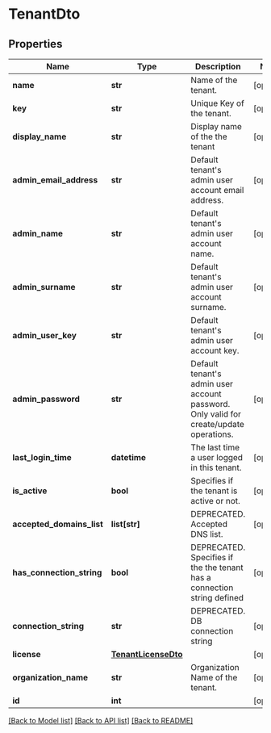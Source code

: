 # TenantDto

## Properties
Name | Type | Description | Notes
------------ | ------------- | ------------- | -------------
**name** | **str** | Name of the tenant. | [optional] 
**key** | **str** | Unique Key of the tenant. | [optional] 
**display_name** | **str** | Display name of the the tenant | [optional] 
**admin_email_address** | **str** | Default tenant&#39;s admin user account email address. | [optional] 
**admin_name** | **str** | Default tenant&#39;s admin user account name. | [optional] 
**admin_surname** | **str** | Default tenant&#39;s admin user account surname. | [optional] 
**admin_user_key** | **str** | Default tenant&#39;s admin user account key. | [optional] 
**admin_password** | **str** | Default tenant&#39;s admin user account password. Only valid for create/update operations. | [optional] 
**last_login_time** | **datetime** | The last time a user logged in this tenant. | [optional] 
**is_active** | **bool** | Specifies if the tenant is active or not. | [optional] 
**accepted_domains_list** | **list[str]** | DEPRECATED. Accepted DNS list. | [optional] 
**has_connection_string** | **bool** | DEPRECATED. Specifies if the the tenant has a connection string defined | [optional] 
**connection_string** | **str** | DEPRECATED. DB connection string | [optional] 
**license** | [**TenantLicenseDto**](TenantLicenseDto.md) |  | [optional] 
**organization_name** | **str** | Organization Name of the tenant. | [optional] 
**id** | **int** |  | [optional] 

[[Back to Model list]](../README.md#documentation-for-models) [[Back to API list]](../README.md#documentation-for-api-endpoints) [[Back to README]](../README.md)


